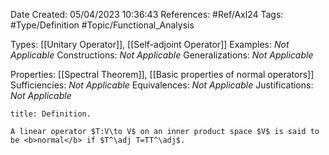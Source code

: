 <div class="topSpace"></div>

Date Created: 05/04/2023 10:36:43
References: #Ref/Axl24
Tags: #Type/Definition #Topic/Functional_Analysis

Types: [[Unitary Operator]], [[Self-adjoint Operator]]
Examples: <i>Not Applicable</i>
Constructions: <i>Not Applicable</i>
Generalizations: <i>Not Applicable</i>

Properties: [[Spectral Theorem]], [[Basic properties of normal operators]]
Sufficiencies: <i>Not Applicable</i>
Equivalences: <i>Not Applicable</i>
Justifications: <i>Not Applicable</i>

``` ad-Definition
title: Definition.

A linear operator $T:V\to V$ on an inner product space $V$ is said to be <b>normal</b> if $T^\adj T=TT^\adj$.

```

